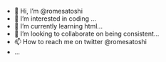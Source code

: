 - 👋 Hi, I’m @romesatoshi
- 👀 I’m interested in coding ...
- 🌱 I’m currently learning html...
- 💞️ I’m looking to collaborate on being consistent...
- 📫 How to reach me on twitter @romesatoshi
- ...

<!---
romesatoshi/romesatoshi is a ✨ special ✨ repository because its `README.md` (this file) appears on your GitHub profile.
You can click the Preview link to take a look at your changes.
--->
